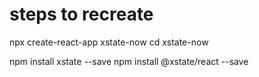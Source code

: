 # steps to recreate
npx create-react-app xstate-now
cd xstate-now

npm install xstate --save
npm install @xstate/react --save

